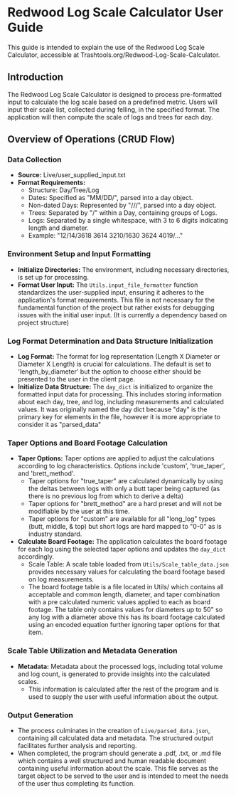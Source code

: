 # Redwood Log Scale Calculator User Guide

This guide is intended to explain the use of the Redwood Log Scale Calculator, accessible at Trashtools.org/Redwood-Log-Scale-Calculator.

## Introduction
The Redwood Log Scale Calculator is designed to process pre-formatted input to calculate the log scale based on a predefined metric. Users will input their scale list, collected during felling, in the specified format. The application will then compute the scale of logs and trees for each day.

## Overview of Operations (CRUD Flow)

### Data Collection
- **Source:** Live/user_supplied_input.txt
- **Format Requirements:**
  - Structure: Day/Tree/Log
  - Dates: Specified as "MM/DD/", parsed into a day object.
  - Non-dated Days: Represented by "///", parsed into a day object.
  - Trees: Separated by "/" within a Day, containing groups of Logs.
  - Logs: Separated by a single whitespace, with 3 to 6 digits indicating length and diameter.
  - Example: "12/14/3618 3614 3210/1630 3624 4019/..."

### Environment Setup and Input Formatting
- **Initialize Directories:** The environment, including necessary directories, is set up for processing.
- **Format User Input:** The `Utils.input_file_formatter` function standardizes the user-supplied input, ensuring it adheres to the application's format requirements. This file is not necessary for the fundamental function of the project but rather exists for debugging issues with the initial user input. (It is currently a dependency based on project structure)

### Log Format Determination and Data Structure Initialization
- **Log Format:** The format for log representation (Length X Diameter or Diameter X Length) is crucial for calculations. The default is set to 'length_by_diameter' but the option to choose either should be presented to the user in the client page.
- **Initialize Data Structure:** The `day_dict` is initialized to organize the formatted input data for processing. This includes storing information about each day, tree, and log, including measurements and calculated values. It was originally named the day dict because "day" is the primary key for elements in the file, however it is more appropriate to consider it as "parsed_data" 

### Taper Options and Board Footage Calculation
- **Taper Options:** Taper options are applied to adjust the calculations according to log characteristics. Options include 'custom', 'true_taper', and 'brett_method'.
    - Taper options for "true_taper" are calculated dynamically by using the deltas between logs with only a butt taper being captured (as there is no previous log from which to derive a delta)
    - Taper options for "brett_method" are a hard preset and will not be modifiable by the user at this time.
    - Taper options for "custom" are available for all "long_log" types (butt, middle, & top) but short logs are hard mapped to "0-0" as is industry standard.
- **Calculate Board Footage:** The application calculates the board footage for each log using the selected taper options and updates the `day_dict` accordingly.
    - Scale Table: A scale table loaded from `Utils/Scale_table_data.json` provides necessary values for calculating the board footage based on log measurements.
    - The board footage table is a file located in Utils/ which contains all acceptable and common length, diameter, and taper combination with a pre calculated numeric values applied to each as board footage. The table only contains values for diameters up to 50" so any log with a diameter above this has its board footage calculated using an encoded equation further ignoring taper options for that item.

### Scale Table Utilization and Metadata Generation
- **Metadata:** Metadata about the processed logs, including total volume and log count, is generated to provide insights into the calculated scales.
    - This information is calculated after the rest of the program and is used to supply the user with useful information about the output.

### Output Generation
- The process culminates in the creation of `Live/parsed_data.json`, containing all calculated data and metadata. The structured output facilitates further analysis and reporting.
- When completed, the program should generate a .pdf, .txt, or .md file which contains a well structured and human readable document containing useful information about the scale. This file serves as the target object to be served to the user and is intended to meet the needs of the user thus completing its function.
